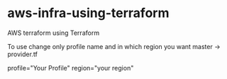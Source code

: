 # aws-infra-using-terraform
AWS terraform using Terraform

To use change only profile name and in which region you want 
master -> provider.tf

profile="Your Profile"
region="your region"
